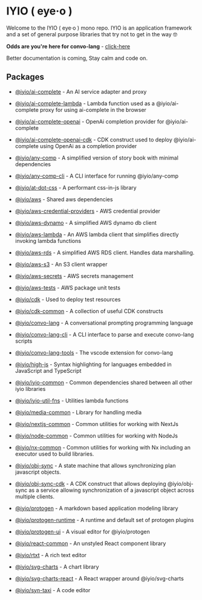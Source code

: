 # IYIO ( eye·o )
Welcome to the IYIO ( eye·o ) mono repo. IYIO is an application framework and a set of general
purpose libraries that try not to get in the way 🤓

**Odds are you're here for convo-lang** - [click-here](packages/convo-lang/README.md)

Better documentation is coming, Stay calm and code on.

## Packages

- [@iyio/ai-complete](packages/ai-complete/README.md) - 
  An AI service adapter and proxy

- [@iyio/ai-complete-lambda](packages/ai-complete-lambda/README.md) -
  Lambda function used as a @iyio/ai-complete proxy for using ai-complete in the browser

- [@iyio/ai-complete-openai](packages/ai-complete-openai/README.md) -
  OpenAi completion provider for @iyio/ai-complete

- [@iyio/ai-complete-openai-cdk](packages/ai-complete-openai-cdk/README.md) -
  CDK construct used to deploy @iyio/ai-complete using OpenAi as a completion provider

- [@iyio/any-comp](packages/any-comp/README.md) -
  A simplified version of story book with minimal dependencies

- [@iyio/any-comp-cli](packages/any-comp-cli/README.md) -
  A CLI interface for running @iyio/any-comp

- [@iyio/at-dot-css](packages/at-dot-css/README.md) -
  A performant css-in-js library

- [@iyio/aws](packages/aws/README.md) -
  Shared aws dependencies

- [@iyio/aws-credential-providers](packages/aws-credential-providers/README.md) -
  AWS credential provider

- [@iyio/aws-dynamo](packages/aws-dynamo/README.md) -
  A simplified AWS dynamo db client

- [@iyio/aws-lambda](packages/aws-lambda/README.md) -
  An AWS lambda client that simplifies directly invoking lambda functions

- [@iyio/aws-rds](packages/aws-rds/README.md) -
  A simplified AWS RDS client. Handles data marshalling.

- [@iyio/aws-s3](packages/aws-s3/README.md) -
  An S3 client wrapper

- [@iyio/aws-secrets](packages/aws-secrets/README.md) -
  AWS secrets management

- [@iyio/aws-tests](packages/aws-tests/README.md) -
  AWS package unit tests

- [@iyio/cdk](packages/cdk/README.md) -
  Used to deploy test resources

- [@iyio/cdk-common](packages/cdk-common/README.md) -
  A collection of useful CDK constructs

- [@iyio/convo-lang](packages/convo-lang/README.md) -
  A conversational prompting programming language

- [@iyio/convo-lang-cli](packages/convo-lang-cli/README.md) -
  A CLI interface to parse and execute convo-lang scripts

- [@iyio/convo-lang-tools](packages/convo-lang-tools/README.md) -
  The vscode extension for convo-lang

- [@iyio/high-js](packages/high-js/README.md) -
  Syntax highlighting for languages embedded in JavaScript and TypeScript

- [@iyio/iyio-common](packages/iyio-common/README.md) -
  Common dependencies shared between all other iyio libraries

- [@iyio/iyio-util-fns](packages/iyio-util-fns/README.md) -
  Utilities lambda functions

- [@iyio/media-common](packages/media-common/README.md) -
  Library for handling media

- [@iyio/nextjs-common](packages/nextjs-common/README.md) -
  Common utilities for working with NextJs

- [@iyio/node-common](packages/node-common/README.md) -
  Common utilities for working with NodeJs

- [@iyio/nx-common](packages/nx-common/README.md) -
  Common utilities for working with Nx including an executor used to build libraries.

- [@iyio/obj-sync](packages/obj-sync/README.md) -
  A state machine that allows synchronizing plan javascript objects.

- [@iyio/obj-sync-cdk](packages/obj-sync-cdk/README.md) -
  A CDK construct that allows deploying @iyio/obj-sync as a service allowing synchronization of a javascript object across multiple clients.

- [@iyio/protogen](packages/protogen/README.md) -
  A markdown based application modeling library

- [@iyio/protogen-runtime](packages/protogen-runtime/README.md) -
  A runtime and default set of protogen plugins

- [@iyio/protogen-ui](packages/protogen-ui/README.md) -
  A visual editor for @iyio/protogen

- [@iyio/react-common](packages/react-common/README.md) -
  An unstyled React component library

- [@iyio/rtxt](packages/rtxt/README.md) -
  A rich text editor

- [@iyio/svg-charts](packages/svg-charts/README.md) -
  A chart library

- [@iyio/svg-charts-react](packages/svg-charts-react/README.md) -
  A React wrapper around @iyio/svg-charts

- [@iyio/syn-taxi](packages/syn-taxi/README.md) -
  A code editor

